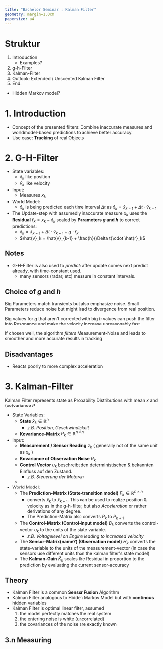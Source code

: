 ```yaml
---
title: "Bachelor Seminar : Kalman Filter"
geometry: margin=1.0cm
papersize: a4
---
```


# Struktur

1.  Introduction
	*   Examples?
2.  g-h-Filter
3.  Kalman-Filter
4.  Outlook: Extended / Unscented Kalman Filter
5.  End.


-   Hidden Markov model?

# 1. Introduction

*   Concept of the presented filters: Combine inaccurate measures and worldmodel-based predictions to achieve better accuracy.
*   Use case: **Tracking** of real Objects 

# 2. G-H-Filter

-   State variables:
	-   $\hat{x}_k$ like position
	-   $\hat{v}_k$ like velocity
-   Input:
	-   Measures $x_k$
-   World Model: 
	-   $\hat{x}_k$ is being predicted each time interval $\Delta t$ as 
		$\hat{x}_k = \hat{x}_{k-1} + \Delta t \cdot \hat{v}_{k-1}$
-   The Update-step with assumedly inaccurate measure $x_k$ uses the **Residual** $\hat{r}_k = x_k - \hat{x}_k$ scaled by **Parameters $g$ and $h$** to correct predictions:
	-   $\hat{x}_k = \hat{x}_{k-1} + \Delta t \cdot \hat{v}_{k-1} + g\cdot \hat{r}_k$
	-   $\hat{v}_k = \hat{v}_{k-1}  + \frac{h}{\Delta t}\cdot \hat{r}_k$

## Notes
-	G-H-Filter is also used to *predict*: after update comes next predict already, with time-constant used.
	-	many sensors (radar, etc) measure in constant intervals.

## Choice of $g$ and $h$
Big Parameters match transients but also emphasize noise.
Small Parameters reduce noise but might lead to divergence from real position.

Big values for $g$ that aren't corrected with big $h$ values can push the filter into Resonance and make the velocity increase unreasonably fast.

If chosen well, the algorithm *filters* Measurement-Noise and leads to smoother and more accurate results in tracking

## Disadvantages
-   Reacts poorly to more complex acceleration


# 3. Kalman-Filter
Kalman Filter represents state as Propability Distributions with mean $x$ and (co)variance $P$

-   State Variables:
	-   **State** $\hat{x}_k \in \mathbb{R}^n$
		-   *z.B. Position, Geschwindigkeit*
	-   **Kovariance-Matrix** $P_k \in \mathbb{R}^{n\times n}$
-   Input:
	-   **Measurement / Sensor Reading** $z_k$ ( generally not of the same unit as $x_k$ )
	-   **Kovariance of Observation Noise** $R_k$ 
	-   **Control Vector** $u_k$ beschreibt den deterministischen & bekannten Einfluss auf den Zustand. 
		-	*z.B. Steuerung der Motoren*
	-	
-   World Model:
	-   The **Prediction-Matrix (State-transition model)** $F_k \in \mathbb{R}^{n\times n}$ 
		-   converts $\hat{x}_k$ to $\hat{x}_{k+1}$. This can be used to realize position & velocity as in the g-h-filter, but also *Acceleration* or rather derivations of any degree.
		-	The Prediction-Matrix also converts $P_k$ to $P_{k+1}$
	-	The **Control-Matrix (Control-input model)** $B_k$ converts the control-vector $u_k$ to the units of the state variable.
		-	*z.B. Voltagelevel on Engine leading to increased velocity*
	-	The **Sensor-Matrix(name?) (Observation model)** $H_k$ converts the state-variable to the units of the measurement-vector (in case the sensors use different units than the kalman filter's state model)
	-	The **Kalman-Gain** $\hat{K}_k$ scales the Residual in proportion to the prediction by evaluating the current sensor-accuracy

## Theory
-	Kalman Filter is a common **Sensor Fusion** Algorithm
-	Kalman Filter analogous to Hidden Markov Model but with **continous** hidden variables
-	Kalman Filter is optimal linear filter, assumed
	1.	the model perfectly matches the real system
	2.	the entering noise is white (uncorrelated) 
	3.	the covariances of the noise are exactly known

## 3.n Measuring
